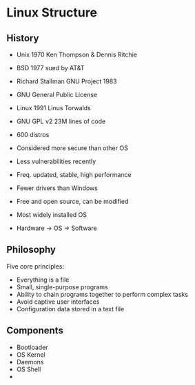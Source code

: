 # Linux Structure

## History

- Unix 1970 Ken Thompson & Dennis Ritchie
- BSD 1977 sued by AT&T
- Richard Stallman GNU Project 1983
- GNU General Public License

- Linux 1991 Linus Torwalds
- GNU GPL v2 23M lines of code

- 600 distros

- Considered more secure than other OS
- Less vulnerabilities recently
- Freq. updated, stable, high performance
- Fewer drivers than Windows

- Free and open source, can be modified
- Most widely installed OS

- Hardware -> OS -> Software


## Philosophy

Five core principles:

- Everything is a file
- Small, single-purpose programs
- Ability to chain programs together to perform complex tasks
- Avoid captive user interfaces
- Configuration data stored in a text file


## Components

- Bootloader 
- OS Kernel
- Daemons
- OS Shell
- 








